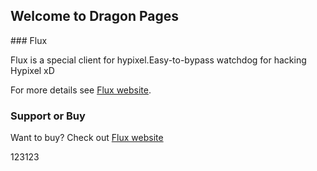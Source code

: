 ## Welcome to Dragon Pages
<link rel="shortcut icon" href="favicon.ico" type="image/favicon.ico">
<link rel="icon" href="favicon.ico" type="image/favicon.ico"/>
### Flux

Flux is a special client for hypixel.Easy-to-bypass watchdog for hacking Hypixel xD


For more details see [Flux website](https://flux.today).


### Support or Buy

Want to buy? Check out [Flux website](https://flux.today)  
<html>
         <head>
	<meta content="text/html" charset="UTF-8">
	<title>HTML设置图片为页面背景</title>
         </head>
         <body background="bgp.jpg" 
               style="background-repeat:no-repeat
               background-attachment:fixed;
               background-size:100% 100%; ">
         </body>
</html>
<p style="background-image: url(images/bgp.png)">123123</p>
